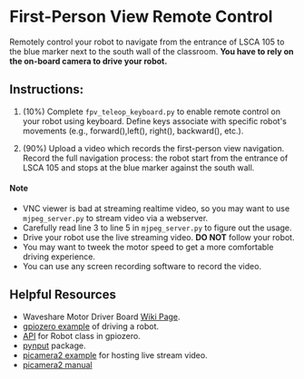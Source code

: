 # First-Person View Remote Control 
Remotely control your robot to navigate from the entrance of LSCA 105 to the blue marker next to the south wall of the classroom. **You have to rely on the on-board camera to drive your robot.**

## Instructions: 
1. (10%) Complete `fpv_teleop_keyboard.py` to enable remote control on your robot using keyboard. 
Define keys associate with specific robot's movements (e.g., forward(),left(), right(), backward(), etc.).
   
2. (90%) Upload a video which records the first-person view navigation. Record the full navigation process: the robot start from the entrance of LSCA 105 and stops at the blue marker against the south wall.

#### Note
- VNC viewer is bad at streaming realtime video, so you may want to use `mjpeg_server.py` to stream video via a webserver.
- Carefully read line 3 to line 5 in `mjpeg_server.py` to figure out the usage.
- Drive your robot use the live streaming video. **DO NOT** follow your robot. 
- You may want to tweek the motor speed to get a more comfortable driving experience. 
- You can use any screen recording software to record the video.

## Helpful Resources
- Waveshare Motor Driver Board [Wiki Page](https://www.waveshare.com/wiki/RPi_Motor_Driver_Board).
- [gpiozero example](https://gpiozero.readthedocs.io/en/stable/recipes.html#robot) of driving a robot.
- [API](https://gpiozero.readthedocs.io/en/stable/api_boards.html#robot) for Robot class in gpiozero. 
- [pynput](https://pypi.org/project/pynput/) package.
- [picamera2 example](https://github.com/raspberrypi/picamera2/blob/main/examples/mjpeg_server.py) for hosting live stream video.
- [picamera2 manual](https://datasheets.raspberrypi.com/camera/picamera2-manual.pdf)
